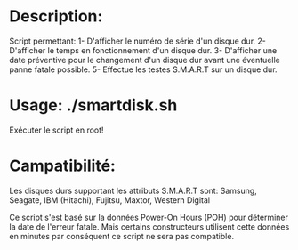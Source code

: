 # Description:
Script permettant:
1- D'afficher le numéro de série d'un disque dur.
2- D'afficher le temps en fonctionnement d'un disque dur.
3- D'afficher une date préventive pour le changement 
d'un disque dur avant une éventuelle panne fatale possible.
5- Effectue les testes S.M.A.R.T sur un disque dur.

# Usage: ./smartdisk.sh
Exécuter le script en root!

# Campatibilité:	
Les disques durs supportant les attributs S.M.A.R.T sont:
Samsung, Seagate, IBM (Hitachi), Fujitsu, Maxtor, Western Digital

Ce script s'est basé sur la données Power-On Hours (POH) pour
déterminer la date de l'erreur fatale.
Mais certains constructeurs utilisent cette données en minutes
par conséquent ce script ne sera pas compatible.
